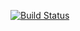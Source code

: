 [![Build Status](https://travis-ci.com/bespalov0928/job4j_cars.svg?branch=master)](https://travis-ci.com/bespalov0928/job4j_cars)
